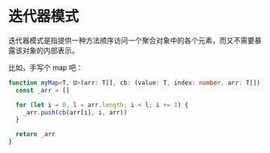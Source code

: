 # 迭代器模式

迭代器模式是指提供一种方法顺序访问一个聚合对象中的各个元素，而又不需要暴露该对象的内部表示。

比如，手写个 map 吧：

```ts
function myMap<T, U>(arr: T[], cb: (value: T, index: number, arr: T[]) => U): U[] {
  const _arr = []

  for (let i = 0, l = arr.length; i < l; i += 1) {
    _arr.push(cb(arr[i], i, arr))
  }

  return _arr
}
```
